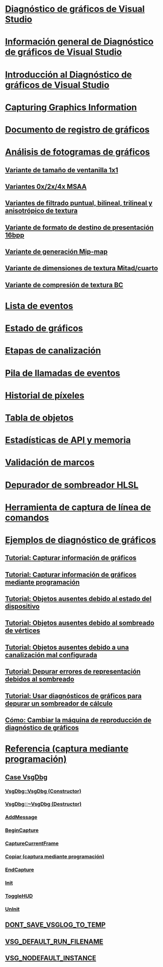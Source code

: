 # [Diagnóstico de gráficos de Visual Studio](visual-studio-graphics-diagnostics.md)
# [Información general de Diagnóstico de gráficos de Visual Studio](overview-of-visual-studio-graphics-diagnostics.md)
# [Introducción al Diagnóstico de gráficos de Visual Studio](getting-started-with-visual-studio-graphics-diagnostics.md)
# [Capturing Graphics Information](capturing-graphics-information.md)
# [Documento de registro de gráficos](graphics-log-document.md)
# [Análisis de fotogramas de gráficos](graphics-frame-analysis.md)
## [Variante de tamaño de ventanilla 1x1](1x1-viewport-size-variant.md)
## [Variantes 0x/2x/4x MSAA](0x-2x-4x-msaa-variants.md)
## [Variantes de filtrado puntual, bilineal, trilineal y anisotrópico de textura](point-bilinear-trilinear-and-anisotropic-texture-filtering-variants.md)
## [Variante de formato de destino de presentación 16bpp](16bpp-render-target-format-variant.md)
## [Variante de generación Mip-map](mip-map-generation-variant.md)
## [Variante de dimensiones de textura Mitad/cuarto](half-quarter-texture-dimensions-variant.md)
## [Variante de compresión de textura BC](bc-texture-compression-variant.md)
# [Lista de eventos](graphics-event-list.md)
# [Estado de gráficos](graphics-state.md)
# [Etapas de canalización](graphics-pipeline-stages.md)
# [Pila de llamadas de eventos](graphics-event-call-stack.md)
# [Historial de píxeles](graphics-pixel-history.md)
# [Tabla de objetos](graphics-object-table.md)
# [Estadísticas de API y memoria](graphics-api-and-memory-statistics.md)
# [Validación de marcos](graphics-frame-validation.md)
# [Depurador de sombreador HLSL](hlsl-shader-debugger.md)
# [Herramienta de captura de línea de comandos](command-line-capture-tool.md)
# [Ejemplos de diagnóstico de gráficos](graphics-diagnostics-examples.md)
## [Tutorial: Capturar información de gráficos](walkthrough-capturing-graphics-information.md)
## [Tutorial: Capturar información de gráficos mediante programación](walkthrough-capturing-graphics-information-programmatically.md)
## [Tutorial: Objetos ausentes debido al estado del dispositivo](walkthrough-missing-objects-due-to-device-state.md)
## [Tutorial: Objetos ausentes debido al sombreado de vértices](walkthrough-missing-objects-due-to-vertex-shading.md)
## [Tutorial: Objetos ausentes debido a una canalización mal configurada](walkthrough-missing-objects-due-to-misconfigured-pipeline.md)
## [Tutorial: Depurar errores de representación debidos al sombreado](walkthrough-debugging-rendering-errors-due-to-shading.md)
## [Tutorial: Usar diagnósticos de gráficos para depurar un sombreador de cálculo](walkthrough-using-graphics-diagnostics-to-debug-a-compute-shader.md)
## [Cómo: Cambiar la máquina de reproducción de diagnóstico de gráficos](how-to-change-the-graphics-diagnostics-playback-machine.md)
# [Referencia (captura mediante programación)](reference-programmatic-capture.md)
## [Case VsgDbg](vsgdbg-class.md)
### [VsgDbg::VsgDbg (Constructor)](vsgdbg-vsgdbg-constructor.md)
### [VsgDbg::~VsgDbg (Destructor)](vsgdbg-tilde-vsgdbg-destructor.md)
### [AddMessage](addmessage.md)
### [BeginCapture](begincapture.md)
### [CaptureCurrentFrame](capturecurrentframe.md)
### [Copiar (captura mediante programación)](copy-programmatic-capture.md)
### [EndCapture](endcapture.md)
### [Init](init.md)
### [ToggleHUD](togglehud.md)
### [UnInit](uninit.md)
## [DONT_SAVE_VSGLOG_TO_TEMP](dont-save-vsglog-to-temp.md)
## [VSG_DEFAULT_RUN_FILENAME](vsg-default-run-filename.md)
## [VSG_NODEFAULT_INSTANCE](vsg-nodefault-instance.md)
